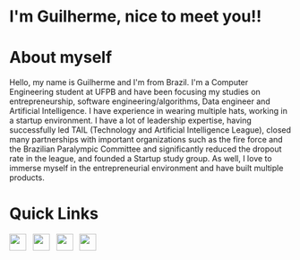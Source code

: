 # I'm Guilherme, nice to meet you!!

# About myself

Hello, my name is Guilherme and I'm from Brazil. I'm a Computer Engineering student at UFPB and have been focusing my studies on entrepreneurship, software engineering/algorithms, Data engineer and Artificial Intelligence. I have experience in wearing multiple hats, working in a startup environment. I have a lot of leadership expertise, having successfully led TAIL (Technology and Artificial Intelligence League), closed many partnerships with important organizations such as the fire force and the Brazilian Paralympic Committee and significantly reduced the dropout rate in the league, and founded a Startup study group. As well, I love to immerse myself in the entrepreneurial environment and have built multiple products.

# Quick Links

<a href="https://www.linkedin.com/in/guilhermejacome/"><img height="30" src="https://github.com/anirudhbelwadi/anirudhbelwadi/blob/master/images/linkedin.png"></a>&nbsp;&nbsp;
<a href="http://lattes.cnpq.br/9018217125712677"><img height="30" src="https://github.com/anirudhbelwadi/anirudhbelwadi/blob/master/images/resume.png"></a>&nbsp;&nbsp;
<a href="mailto:guircos1@gmail.com"><img height="30" src="https://github.com/anirudhbelwadi/anirudhbelwadi/blob/master/images/email.png"></a>&nbsp;&nbsp;
<a href="https://www.instagram.com/guilhermejc13/"><img height="30" src="https://github.com/anirudhbelwadi/anirudhbelwadi/blob/master/images/insta.png"></a>&nbsp;&nbsp;
